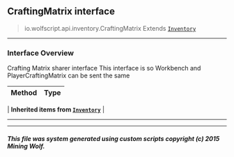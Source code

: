 ## CraftingMatrix __interface__

>io.wolfscript.api.inventory.CraftingMatrix
>Extends [`Inventory`](Inventory.md)

---

### Interface Overview

Crafting Matrix sharer interface This interface is so Workbench and PlayerCraftingMatrix can be sent the same

Method | Type   
--- | :--- 
 |
__Inherited items from [`Inventory`](Inventory.md)__ |





---



---


##### This file was system generated using custom scripts copyright (c) 2015 Mining Wolf.
	

